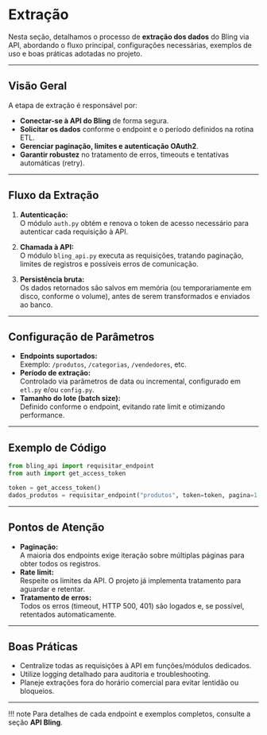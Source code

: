 # Extração

Nesta seção, detalhamos o processo de **extração dos dados** do Bling via API, abordando o fluxo principal, configurações necessárias, exemplos de uso e boas práticas adotadas no projeto.

---

## Visão Geral

A etapa de extração é responsável por:
- **Conectar-se à API do Bling** de forma segura.
- **Solicitar os dados** conforme o endpoint e o período definidos na rotina ETL.
- **Gerenciar paginação, limites e autenticação OAuth2**.
- **Garantir robustez** no tratamento de erros, timeouts e tentativas automáticas (retry).

---

## Fluxo da Extração

1. **Autenticação:**  
   O módulo `auth.py` obtém e renova o token de acesso necessário para autenticar cada requisição à API.

2. **Chamada à API:**  
   O módulo `bling_api.py` executa as requisições, tratando paginação, limites de registros e possíveis erros de comunicação.

3. **Persistência bruta:**  
   Os dados retornados são salvos em memória (ou temporariamente em disco, conforme o volume), antes de serem transformados e enviados ao banco.

---

## Configuração de Parâmetros

- **Endpoints suportados:**  
  Exemplo: `/produtos`, `/categorias`, `/vendedores`, etc.
- **Período de extração:**  
  Controlado via parâmetros de data ou incremental, configurado em `etl.py` e/ou `config.py`.
- **Tamanho do lote (batch size):**  
  Definido conforme o endpoint, evitando rate limit e otimizando performance.

---

## Exemplo de Código

```python
from bling_api import requisitar_endpoint
from auth import get_access_token

token = get_access_token()
dados_produtos = requisitar_endpoint("produtos", token=token, pagina=1, limite=100)
```

---

## Pontos de Atenção

- **Paginação:**  
  A maioria dos endpoints exige iteração sobre múltiplas páginas para obter todos os registros.
- **Rate limit:**  
  Respeite os limites da API. O projeto já implementa tratamento para aguardar e retentar.
- **Tratamento de erros:**  
  Todos os erros (timeout, HTTP 500, 401) são logados e, se possível, retentados automaticamente.

---

## Boas Práticas

- Centralize todas as requisições à API em funções/módulos dedicados.
- Utilize logging detalhado para auditoria e troubleshooting.
- Planeje extrações fora do horário comercial para evitar lentidão ou bloqueios.

---

!!! note
    Para detalhes de cada endpoint e exemplos completos, consulte a seção **API Bling**.